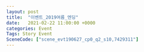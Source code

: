 ```yaml
---
layout: post
title:  "이벤트_2019여름_엔딩"
date:   2021-02-22 11:00:00 +0000
categories: Event
Tags: Story Event
SceneCode: ["scene_evt190627_cp0_q2_s10,7429311"]
---
```

